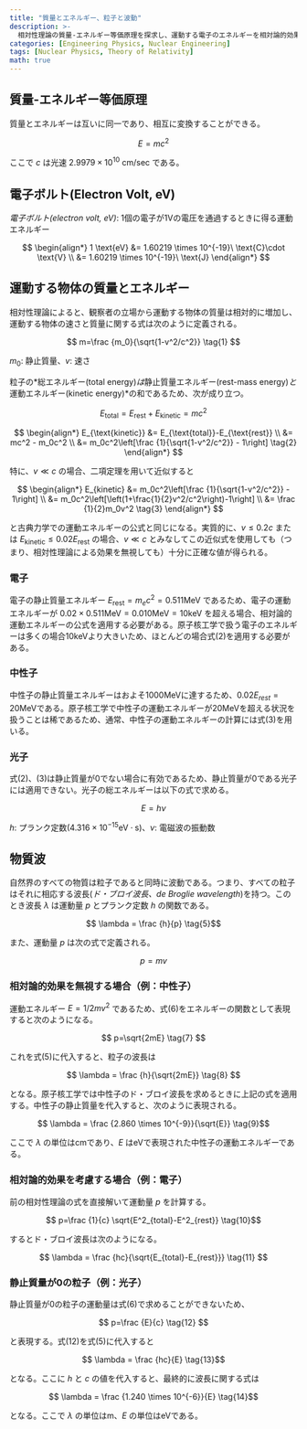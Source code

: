 ```yaml
---
title: "質量とエネルギー、粒子と波動"
description: >-
  相対性理論の質量-エネルギー等価原理を探求し、運動する電子のエネルギーを相対論的効果を考慮して計算してみよう。
categories: [Engineering Physics, Nuclear Engineering]
tags: [Nuclear Physics, Theory of Relativity]
math: true
---
```


## 質量-エネルギー等価原理
質量とエネルギーは互いに同一であり、相互に変換することができる。

$$ E=mc^2 $$

ここで $c$ は光速 $2.9979 \times 10^{10}\ \text{cm/sec}$ である。

## 電子ボルト(Electron Volt, eV)
*電子ボルト(electron volt, eV)*: 1個の電子が1Vの電圧を通過するときに得る運動エネルギー

$$
\begin{align*} 
1 \text{eV} &= 1.60219 \times 10^{-19}\ \text{C}\cdot \text{V}
\\ &= 1.60219 \times 10^{-19}\ \text{J}
\end{align*}
$$

## 運動する物体の質量とエネルギー
相対性理論によると、観察者の立場から運動する物体の質量は相対的に増加し、運動する物体の速さと質量に関する式は次のように定義される。

$$ m=\frac {m_0}{\sqrt{1-v^2/c^2}} \tag{1} $$

$m_0$: 静止質量、$v$: 速さ

粒子の*総エネルギー(total energy)*は*静止質量エネルギー(rest-mass energy)*と*運動エネルギー(kinetic energy)*の和であるため、次が成り立つ。

$$ E_{\text{total}} = E_{\text{rest}}+E_{\text{kinetic}} = mc^2$$

$$
\begin{align*}
E_{\text{kinetic}} &= E_{\text{total}}-E_{\text{rest}}
\\ &= mc^2 - m_0c^2
\\ &= m_0c^2\left[\frac {1}{\sqrt{1-v^2/c^2}} - 1\right] \tag{2}
\end{align*}
$$

特に、$v\ll c$ の場合、二項定理を用いて近似すると

$$
\begin{align*}
E_{kinetic} &= m_0c^2\left[\frac {1}{\sqrt{1-v^2/c^2}} - 1\right]
\\ &= m_0c^2\left[\left(1+\frac{1}{2}v^2/c^2\right)-1\right]
\\ &= \frac {1}{2}m_0v^2 \tag{3}
\end{align*}
$$

と古典力学での運動エネルギーの公式と同じになる。実質的に、$v\leq 0.2c$ または $E_{\text{kinetic}} \leq 0.02E_{\text{rest}}$ の場合、$v\ll c$ とみなしてこの近似式を使用しても（つまり、相対性理論による効果を無視しても）十分に正確な値が得られる。

### 電子
電子の静止質量エネルギー $E_{\text{rest}}=m_ec^2=0.511 \text{MeV}$ であるため、電子の運動エネルギーが $0.02\times 0.511 \text{MeV}=0.010 \text{MeV}=10 \text{keV}$ を超える場合、相対論的運動エネルギーの公式を適用する必要がある。原子核工学で扱う電子のエネルギーは多くの場合10keVより大きいため、ほとんどの場合式(2)を適用する必要がある。

### 中性子
中性子の静止質量エネルギーはおよそ1000MeVに達するため、$0.02E_{rest}=20\text{MeV}$である。原子核工学で中性子の運動エネルギーが20MeVを超える状況を扱うことは稀であるため、通常、中性子の運動エネルギーの計算には式(3)を用いる。

### 光子
式(2)、(3)は静止質量が0でない場合に有効であるため、静止質量が0である光子には適用できない。光子の総エネルギーは以下の式で求める。

$$ E = h\nu \tag{4} $$

$h$: プランク定数($4.316 \times 10^{-15} \text{eV}\cdot\text{s}$)、$\nu$: 電磁波の振動数

## 物質波
自然界のすべての物質は粒子であると同時に波動である。つまり、すべての粒子はそれに相応する波長(*ド・ブロイ波長、de Broglie wavelength*)を持つ。このとき波長 $\lambda$ は運動量 $p$ とプランク定数 $h$ の関数である。

$$ \lambda = \frac {h}{p} \tag{5}$$

また、運動量 $p$ は次の式で定義される。

$$ p = mv \tag{6} $$

### 相対論的効果を無視する場合（例：中性子）
運動エネルギー $E=1/2 mv^2$ であるため、式(6)をエネルギーの関数として表現すると次のようになる。

$$ p=\sqrt{2mE} \tag{7} $$

これを式(5)に代入すると、粒子の波長は

$$ \lambda = \frac {h}{\sqrt{2mE}} \tag{8} $$

となる。原子核工学では中性子のド・ブロイ波長を求めるときに上記の式を適用する。中性子の静止質量を代入すると、次のように表現される。

$$ \lambda = \frac {2.860 \times 10^{-9}}{\sqrt{E}} \tag{9}$$

ここで $\lambda$ の単位はcmであり、$E$ はeVで表現された中性子の運動エネルギーである。

### 相対論的効果を考慮する場合（例：電子）
前の相対性理論の式を直接解いて運動量 $p$ を計算する。

$$ p=\frac {1}{c} \sqrt{E^2_{total}-E^2_{rest}} \tag{10}$$

するとド・ブロイ波長は次のようになる。

$$ \lambda = \frac {hc}{\sqrt{E_{total}-E_{rest}}} \tag{11} $$

### 静止質量が0の粒子（例：光子）
静止質量が0の粒子の運動量は式(6)で求めることができないため、

$$ p=\frac {E}{c} \tag{12} $$

と表現する。式(12)を式(5)に代入すると

$$ \lambda = \frac {hc}{E} \tag{13}$$

となる。ここに $h$ と $c$ の値を代入すると、最終的に波長に関する式は

$$ \lambda = \frac {1.240 \times 10^{-6}}{E} \tag{14}$$

となる。ここで $\lambda$ の単位はm、$E$ の単位はeVである。